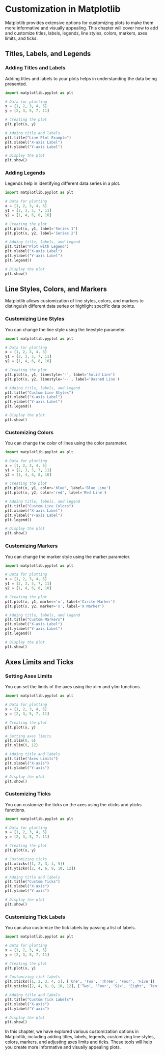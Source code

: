 # Customization in Matplotlib
Matplotlib provides extensive options for customizing plots to make them more informative and visually appealing. This chapter will cover how to add and customize titles, labels, legends, line styles, colors, markers, axes limits, and ticks.

## Titles, Labels, and Legends

### Adding Titles and Labels
Adding titles and labels to your plots helps in understanding the data being presented.

```python
import matplotlib.pyplot as plt

# Data for plotting
x = [1, 2, 3, 4, 5]
y = [2, 3, 5, 7, 11]

# Creating the plot
plt.plot(x, y)

# Adding title and labels
plt.title("Line Plot Example")
plt.xlabel("X-axis Label")
plt.ylabel("Y-axis Label")

# Display the plot
plt.show()
```

### Adding Legends
Legends help in identifying different data series in a plot.

```python
import matplotlib.pyplot as plt

# Data for plotting
x = [1, 2, 3, 4, 5]
y1 = [2, 3, 5, 7, 11]
y2 = [1, 4, 6, 8, 10]

# Creating the plot
plt.plot(x, y1, label='Series 1')
plt.plot(x, y2, label='Series 2')

# Adding title, labels, and legend
plt.title("Plot with Legend")
plt.xlabel("X-axis Label")
plt.ylabel("Y-axis Label")
plt.legend()

# Display the plot
plt.show()
```

## Line Styles, Colors, and Markers
Matplotlib allows customization of line styles, colors, and markers to distinguish different data series or highlight specific data points.

### Customizing Line Styles
You can change the line style using the linestyle parameter.

```python
import matplotlib.pyplot as plt

# Data for plotting
x = [1, 2, 3, 4, 5]
y1 = [2, 3, 5, 7, 11]
y2 = [1, 4, 6, 8, 10]

# Creating the plot
plt.plot(x, y1, linestyle='-', label='Solid Line')
plt.plot(x, y2, linestyle='--', label='Dashed Line')

# Adding title, labels, and legend
plt.title("Custom Line Styles")
plt.xlabel("X-axis Label")
plt.ylabel("Y-axis Label")
plt.legend()

# Display the plot
plt.show()
```

### Customizing Colors
You can change the color of lines using the color parameter.

```python
import matplotlib.pyplot as plt

# Data for plotting
x = [1, 2, 3, 4, 5]
y1 = [2, 3, 5, 7, 11]
y2 = [1, 4, 6, 8, 10]

# Creating the plot
plt.plot(x, y1, color='blue', label='Blue Line')
plt.plot(x, y2, color='red', label='Red Line')

# Adding title, labels, and legend
plt.title("Custom Line Colors")
plt.xlabel("X-axis Label")
plt.ylabel("Y-axis Label")
plt.legend()

# Display the plot
plt.show()
```

### Customizing Markers
You can change the marker style using the marker parameter.

```python
import matplotlib.pyplot as plt

# Data for plotting
x = [1, 2, 3, 4, 5]
y1 = [2, 3, 5, 7, 11]
y2 = [1, 4, 6, 8, 10]

# Creating the plot
plt.plot(x, y1, marker='o', label='Circle Marker')
plt.plot(x, y2, marker='x', label='X Marker')

# Adding title, labels, and legend
plt.title("Custom Markers")
plt.xlabel("X-axis Label")
plt.ylabel("Y-axis Label")
plt.legend()

# Display the plot
plt.show()
```

## Axes Limits and Ticks

### Setting Axes Limits
You can set the limits of the axes using the xlim and ylim functions.

```python
import matplotlib.pyplot as plt

# Data for plotting
x = [1, 2, 3, 4, 5]
y = [2, 3, 5, 7, 11]

# Creating the plot
plt.plot(x, y)

# Setting axes limits
plt.xlim(0, 6)
plt.ylim(0, 12)

# Adding title and labels
plt.title("Axes Limits")
plt.xlabel("X-axis")
plt.ylabel("Y-axis")

# Display the plot
plt.show()
```

### Customizing Ticks
You can customize the ticks on the axes using the xticks and yticks functions.

```python
import matplotlib.pyplot as plt

# Data for plotting
x = [1, 2, 3, 4, 5]
y = [2, 3, 5, 7, 11]

# Creating the plot
plt.plot(x, y)

# Customizing ticks
plt.xticks([1, 2, 3, 4, 5])
plt.yticks([2, 4, 6, 8, 10, 12])

# Adding title and labels
plt.title("Custom Ticks")
plt.xlabel("X-axis")
plt.ylabel("Y-axis")

# Display the plot
plt.show()
```

### Customizing Tick Labels
You can also customize the tick labels by passing a list of labels.

```python
import matplotlib.pyplot as plt

# Data for plotting
x = [1, 2, 3, 4, 5]
y = [2, 3, 5, 7, 11]

# Creating the plot
plt.plot(x, y)

# Customizing tick labels
plt.xticks([1, 2, 3, 4, 5], ['One', 'Two', 'Three', 'Four', 'Five'])
plt.yticks([2, 4, 6, 8, 10, 12], ['Two', 'Four', 'Six', 'Eight', 'Ten', 'Twelve'])

# Adding title and labels
plt.title("Custom Tick Labels")
plt.xlabel("X-axis")
plt.ylabel("Y-axis")

# Display the plot
plt.show()
```

In this chapter, we have explored various customization options in Matplotlib, including adding titles, labels, legends, customizing line styles, colors, markers, and adjusting axes limits and ticks. These tools will help you create more informative and visually appealing plots.
